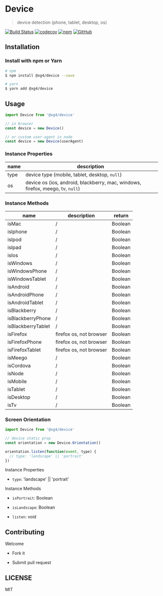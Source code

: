 # Device

> device detection (phone, tablet, desktop, os)

[![Build Status](https://www.travis-ci.com/xg4/device.svg?branch=master)](https://www.travis-ci.com/xg4/device)
[![codecov](https://img.shields.io/codecov/c/github/xg4/device.svg)](https://codecov.io/gh/xg4/device)
[![npm](https://img.shields.io/npm/v/@xg4/device.svg)](https://www.npmjs.com/package/@xg4/device)
[![GitHub](https://img.shields.io/github/license/xg4/device.svg)](https://github.com/xg4/device/blob/master/LICENSE)

## Installation

### Install with npm or Yarn

```bash
# npm
$ npm install @xg4/device --save
```

```bash
# yarn
$ yarn add @xg4/device
```

## Usage

```js
import Device from '@xg4/device'

// in browser
const device = new Device()

// or custom user-agent in node
const device = new Device(userAgent)
```

### Instance Properties

| name | description                                                                    |
| ---- | ------------------------------------------------------------------------------ |
| type | device type (mobile, tablet, desktop, `null`)                                  |
| os   | device os (ios, android, blackberry, mac, windows, firefox, meego, tv, `null`) |

### Instance Methods

| name               | description             | return  |
| ------------------ | ----------------------- | ------- |
| isMac              | /                       | Boolean |
| isIphone           | /                       | Boolean |
| isIpod             | /                       | Boolean |
| isIpad             | /                       | Boolean |
| isIos              | /                       | Boolean |
| isWindows          | /                       | Boolean |
| isWindowsPhone     | /                       | Boolean |
| isWindowsTablet    | /                       | Boolean |
| isAndroid          | /                       | Boolean |
| isAndroidPhone     | /                       | Boolean |
| isAndroidTablet    | /                       | Boolean |
| isBlackberry       | /                       | Boolean |
| isBlackberryPhone  | /                       | Boolean |
| isBlackberryTablet | /                       | Boolean |
| isFirefox          | firefox os, not browser | Boolean |
| isFirefoxPhone     | firefox os, not browser | Boolean |
| isFirefoxTablet    | firefox os, not browser | Boolean |
| isMeego            | /                       | Boolean |
| isCordova          | /                       | Boolean |
| isNode             | /                       | Boolean |
| isMobile           | /                       | Boolean |
| isTablet           | /                       | Boolean |
| isDesktop          | /                       | Boolean |
| isTv               | /                       | Boolean |

### Screen Orientation

```js
import Device from '@xg4/device'

// device static prop
const orientation = new Device.Orientation()

orientation.listen(function(event, type) {
  // type: 'landscape' || 'portrait'
})
```

Instance Properties

- `type`: 'landscape' || 'portrait'

Instance Methods

- `isPortrait`: Boolean

- `isLandscape`: Boolean

- `listen`: void

## Contributing

Welcome

- Fork it

- Submit pull request

## LICENSE

MIT
